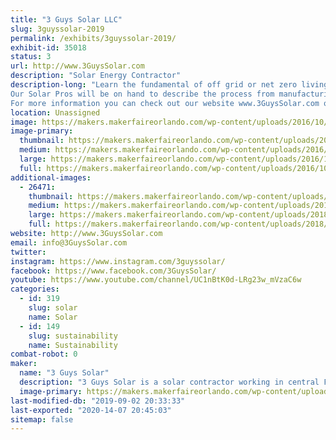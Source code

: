 ```yaml
---
title: "3 Guys Solar LLC"
slug: 3guyssolar-2019
permalink: /exhibits/3guyssolar-2019/
exhibit-id: 35018
status: 3
url: http://www.3GuysSolar.com
description: "Solar Energy Contractor"
description-long: "Learn the fundamental of off grid or net zero living when you visit the show trailer created by 3 Guys Solar. We created a visual display to show that solar energy can be utilized to power everything from charging our cell phones, running cooling fans to power an entire home or factory. Located in the booth will be sample Photovoltaic and Solar Thermal collectors so you can get up close to see how they work and were constructed. We will demonstrate a small solar generator that is portable and can be used for camping or disaster relief. We run several videos on a large television that we shot using a Typhoon Drone with 4K camera to show how emerging technologies have improved the solar installation process.
Our Solar Pros will be on hand to describe the process from manufacturing, installation, system sizing plus the process to collect the power company approval and receive Federal Tax credits. 
For more information you can check out our website www.3GuysSolar.com or on Like us on Facebook at www.Facebook.com/3GuysSolar."
location: Unassigned
image: https://makers.makerfaireorlando.com/wp-content/uploads/2016/10/12592355_10208682235519253_3163796130808221980_n.jpg
image-primary:
  thumbnail: https://makers.makerfaireorlando.com/wp-content/uploads/2016/10/12592355_10208682235519253_3163796130808221980_n-150x150.jpg
  medium: https://makers.makerfaireorlando.com/wp-content/uploads/2016/10/12592355_10208682235519253_3163796130808221980_n-300x169.jpg
  large: https://makers.makerfaireorlando.com/wp-content/uploads/2016/10/12592355_10208682235519253_3163796130808221980_n.jpg
  full: https://makers.makerfaireorlando.com/wp-content/uploads/2016/10/12592355_10208682235519253_3163796130808221980_n.jpg
additional-images:
  - 26471:
    thumbnail: https://makers.makerfaireorlando.com/wp-content/uploads/2018/08/20180616_121345143_iOS-150x150.jpg
    medium: https://makers.makerfaireorlando.com/wp-content/uploads/2018/08/20180616_121345143_iOS-300x225.jpg
    large: https://makers.makerfaireorlando.com/wp-content/uploads/2018/08/20180616_121345143_iOS-1024x768.jpg
    full: https://makers.makerfaireorlando.com/wp-content/uploads/2018/08/20180616_121345143_iOS.jpg
website: http://www.3GuysSolar.com
email: info@3GuysSolar.com
twitter: 
instagram: https://www.instagram.com/3guyssolar/
facebook: https://www.facebook.com/3GuysSolar/
youtube: https://www.youtube.com/channel/UC1nBtK0d-LRg23w_mVzaC6w
categories:
  - id: 319
    slug: solar
    name: Solar
  - id: 149
    slug: sustainability
    name: Sustainability
combat-robot: 0
maker:
  name: "3 Guys Solar"
  description: "3 Guys Solar is a solar contractor working in central Florida for more than 5 years installing Solar PV Systems."
  image-primary: https://makers.makerfaireorlando.com/wp-content/uploads/2016/08/3-GS-logo.jpg
last-modified-db: "2019-09-02 20:33:33"
last-exported: "2020-14-07 20:45:03"
sitemap: false
---
```

